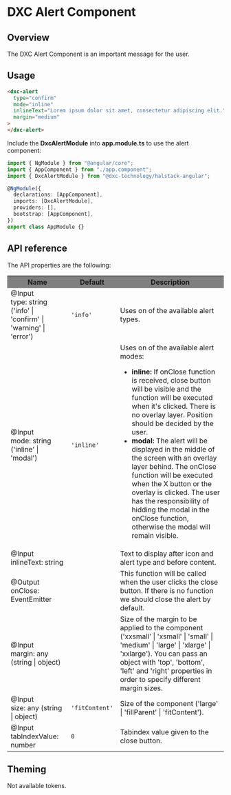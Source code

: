 # DXC Alert Component

## Overview

The DXC Alert Component is an important message for the user.

## Usage

```html
<dxc-alert
  type="confirm"
  mode="inline"
  inlineText="Lorem ipsum dolor sit amet, consectetur adipiscing elit."
  margin="medium"
>
</dxc-alert>
```

Include the **DxcAlertModule** into **app.module.ts** to use the alert component:

```ts
import { NgModule } from "@angular/core";
import { AppComponent } from "./app.component";
import { DxcAlertModule } from "@dxc-technology/halstack-angular";

@NgModule({
  declarations: [AppComponent],
  imports: [DxcAlertModule],
  providers: [],
  bootstrap: [AppComponent],
})
export class AppModule {}
```

## API reference

The API properties are the following:

<table>
    <tr style="background-color: grey">
        <th>Name</th>
        <th>Default</th>
        <th>Description</th>
    </tr>
    <tr>
        <td>@Input<br>type: string ('info' | 'confirm' | 'warning' | 'error')</td>
        <td>
        <code>'info'</code>
        </td>
        <td>Uses on of the available alert types.</td>
    </tr>
    <tr>
        <td>@Input<br>mode: string ('inline' | 'modal')</td>
        <td>
        <code>'inline'</code>
        </td>
        <td>
        Uses on of the available alert modes:
        <ul>
            <li>
            <strong>inline:</strong> If onClose function is received, close
            button will be visible and the function will be executed when it's
            clicked. There is no overlay layer. Position should be decided by
            the user.
            </li>
            <li>
            <strong>modal:</strong> The alert will be displayed in the middle
            of the screen with an overlay layer behind. The onClose function
            will be executed when the X button or the overlay is clicked. The
            user has the responsibility of hidding the modal in the onClose
            function, otherwise the modal will remain visible.
            </li>
        </ul>
        </td>
    </tr>
    <tr>
        <td>@Input<br>inlineText: string</td>
        <td></td>
        <td>Text to display after icon and alert type and before content.</td>
    </tr>
    <tr>
        <td>@Output<br>onClose: EventEmitter</td>
        <td></td>
        <td>
        This function will be called when the user clicks the close button. If
        there is no function we should close the alert by default.
        </td>
    </tr>
    <tr>
        <td>@Input<br>margin: any (string | object)</td>
        <td></td>
        <td>
        Size of the margin to be applied to the component ('xxsmall' |
        'xsmall' | 'small' | 'medium' | 'large' | 'xlarge' | 'xxlarge'). You
        can pass an object with 'top', 'bottom', 'left' and 'right' properties
        in order to specify different margin sizes.
        </td>
    </tr>
    <tr>
        <td>@Input<br>size: any (string | object)</td>
        <td>
        <code>'fitContent'</code>
        </td>
        <td>Size of the component ('large' | 'fillParent' | 'fitContent').</td>
    </tr>
    <tr>
      <td>@Input<br>tabIndexValue: number</td>
      <td><code>0</code></td>
      <td>
        Tabindex value given to the close button.
      </td>
    </tr>
</table>

## Theming

Not available tokens.
